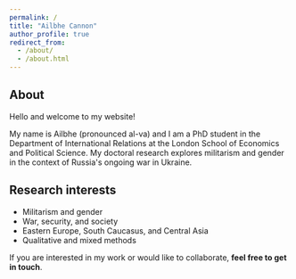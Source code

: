 ```yaml
---
permalink: /
title: "Ailbhe Cannon"
author_profile: true
redirect_from:
  - /about/
  - /about.html
---
```


## About
Hello and welcome to my website!

My name is Ailbhe (pronounced al-va) and I am a PhD student in the Department of International Relations at the London School of Economics and Political Science. My doctoral research explores militarism and gender in the context of Russia's ongoing war in Ukraine. 

## Research interests
- Militarism and gender
- War, security, and society
- Eastern Europe, South Caucasus, and Central Asia 
- Qualitative and mixed methods

If you are interested in my work or would like to collaborate, **feel free to get in touch**.
